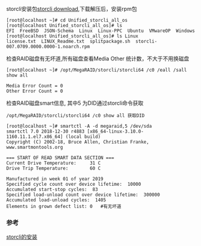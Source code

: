 storcli安装包[storcli download](https://docs.broadcom.com/docs/007.0709.0000.0000_Unified_StorCLI.zip),下载解压后，安装rpm包
```shell
[root@localhost ~]# cd Unified_storcli_all_os
[root@localhost Unified_storcli_all_os]# ls
EFI  FreeBSD  JSON-Schema  Linux  Linux-PPC  Ubuntu  VMwareOP  Windows
[root@localhost Unified_storcli_all_os]# ls Linux
license.txt  LINUX_Readme.txt  splitpackage.sh  storcli-007.0709.0000.0000-1.noarch.rpm
```
检查RAID磁盘有无坏道,所有磁盘查看Media Other 统计数，不大于不用换磁盘
```shell
[root@localhost ~]# /opt/MegaRAID/storcli/storcli64 /c0 /eall /sall show all

Media Error Count = 0
Other Error Count = 0
```
检查RAID磁盘smart信息, 其中5 为DID通过storcli命令获取
```shell
/opt/MegaRAID/storcli/storcli64 /c0 show all 获取DID

[root@localhost ~]# smartctl -A -d megaraid,5 /dev/sda
smartctl 7.0 2018-12-30 r4883 [x86_64-linux-3.10.0-1160.11.1.el7.x86_64] (local build)
Copyright (C) 2002-18, Bruce Allen, Christian Franke, www.smartmontools.org

=== START OF READ SMART DATA SECTION ===
Current Drive Temperature:     31 C
Drive Trip Temperature:        60 C

Manufactured in week 01 of year 2019
Specified cycle count over device lifetime:  10000
Accumulated start-stop cycles:  83
Specified load-unload count over device lifetime:  300000
Accumulated load-unload cycles:  1405
Elements in grown defect list: 0   #有无坏道

```
### 参考
[storcli的安装](https://ahelpme.com/hardware/lsi/install-the-new-storcli-to-manage-lsi-avago-broadcom-megaraid-controller-under-centos-7/)